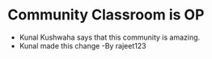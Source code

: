 # Community Classroom is OP

- Kunal Kushwaha says that this community is amazing.
- Kunal made this change
-By rajeet123
